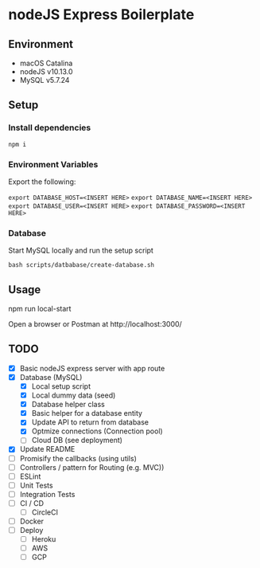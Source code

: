 # nodeJS Express Boilerplate

## Environment

- macOS Catalina
- nodeJS v10.13.0
- MySQL v5.7.24

## Setup

### Install dependencies

  `npm i`

### Environment Variables

Export the following:

  `export DATABASE_HOST=<INSERT HERE>`
  `export DATABASE_NAME=<INSERT HERE>`
  `export DATABASE_USER=<INSERT HERE>`
  `export DATABASE_PASSWORD=<INSERT HERE>`

### Database

Start MySQL locally and run the setup script

  `bash scripts/datbabase/create-database.sh`

## Usage

  npm run local-start

Open a browser or Postman at http://localhost:3000/

 


## TODO

- [x] Basic nodeJS express server with app route
- [x] Database (MySQL)
  - [x] Local setup script
  - [x] Local dummy data (seed)
  - [x] Database helper class
  - [x] Basic helper for a database entity 
  - [x] Update API to return from database 
  - [x] Optmize connections (Connection pool)
  - [ ] Cloud DB (see deployment)
- [x] Update README
- [ ] Promisify the callbacks (using utils)
- [ ] Controllers / pattern for Routing (e.g. MVC))
- [ ] ESLint
- [ ] Unit Tests
- [ ] Integration Tests
- [ ] CI / CD
  - [ ] CircleCI
- [ ] Docker
- [ ] Deploy
  - [ ] Heroku
  - [ ] AWS
  - [ ] GCP